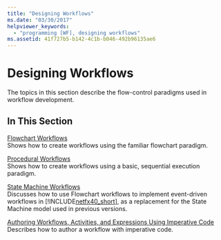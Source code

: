 ```yaml
---
title: "Designing Workflows"
ms.date: "03/30/2017"
helpviewer_keywords: 
  - "programming [WF], designing workflows"
ms.assetid: 41f727b5-b142-4c1b-b046-492b96135ae6
---
```

# Designing Workflows
The topics in this section describe the flow-control paradigms used in workflow development.  
  
## In This Section  
 [Flowchart Workflows](../../../docs/framework/windows-workflow-foundation/flowchart-workflows.md)  
 Shows how to create workflows using the familiar flowchart paradigm.  
  
 [Procedural Workflows](../../../docs/framework/windows-workflow-foundation/procedural-workflows.md)  
 Shows how to create workflows using a basic, sequential execution paradigm.  
  
 [State Machine Workflows](../../../docs/framework/windows-workflow-foundation/state-machine-workflows.md)  
 Discusses how to use Flowchart workflows to implement event-driven workflows in [!INCLUDE[netfx40_short](../../../includes/netfx40-short-md.md)], as a replacement for the State Machine model used in previous versions.  
  
 [Authoring Workflows, Activities, and Expressions Using Imperative Code](../../../docs/framework/windows-workflow-foundation/authoring-workflows-activities-and-expressions-using-imperative-code.md)  
 Describes how to author a workflow with imperative code.
